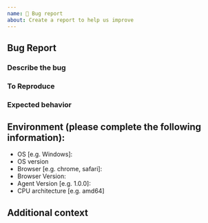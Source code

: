 ```yaml
---
name: 🐛 Bug report
about: Create a report to help us improve
---
```


## Bug Report

### Describe the bug
<!-- A clear and concise description of what the bug is.-->

### To Reproduce
<!--Steps to reproduce the behavior:-->

### Expected behavior
<!--A clear and concise description of what you expected to happen.-->

## Environment (please complete the following information):
 - OS [e.g. Windows]:
 - OS version
 - Browser [e.g. chrome, safari]:
 - Browser Version:
 - Agent Version [e.g. 1.0.0]:
 - CPU architecture [e.g. amd64]

## Additional context
<!--Add any other context about the problem here.-->
